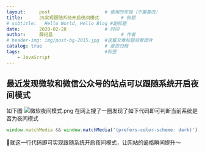 ```yaml
---
layout:     post   				    # 使用的布局（不需要改）
title:      JS实现跟随系统开启夜间模式		  # 标题 
# subtitle:   Hello World, Hello Blog #副标题
date:       2020-02-28 				# 时间
author:     薛纪昌 						# 作者
# header-img: img/post-bg-2015.jpg 	#这篇文章标题背景图片
catalog: true 						# 是否归档
tags:								#标签
    - JavaScript
---
```


## 最近发现微软和微信公众号的站点可以跟随系统开启夜间模式
如下图
![微软夜间模式.png](https://ww1.sinaimg.cn/large/0068zxMtly1gcbuq7zommj30z30qb7ap.jpg)
在网上搜了一圈发现了如下代码即可判断当前系统是否为夜间模式
```javascript
window.matchMedia && window.matchMedia('(prefers-color-scheme: dark)').matches
```
就这一行代码即可实现跟随系统开启夜间模式，让网站的逼格瞬间提升～